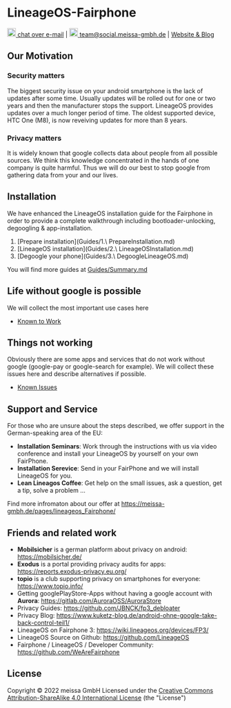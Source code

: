 # LineageOS-Fairphone

[<img src="https://domaindrivenarchitecture.org/img/delta-chat.svg" width=20 alt="DeltaChat"> chat over e-mail](mailto:buero@meissa-gmbh.de?subject=community-chat) | [<img src="https://meissa-gmbh.de/img/community/Mastodon_Logotype.svg" width=20 alt="team@social.meissa-gmbh.de"> team@social.meissa-gmbh.de](https://social.meissa-gmbh.de/@team) | [Website & Blog](https://domaindrivenarchitecture.org)

## Our Motivation
### Security matters

The biggest security issue on your android smartphone is the lack of updates after some time. 
Usually updates will be rolled out for one or two years and then the manufacturer stops the support. 
LineageOS provides updates over a much longer period of time. The oldest supported device, HTC One (M8), is now reveiving updates for more than 8 years.

### Privacy matters

It is widely known that google collects data about people from all possible sources. 
We think this knowledge concentrated in the hands of one company is quite harmful. 
Thus we will do our best to stop google from gathering data from your and our lives.

## Installation

We have enhanced the LineageOS installation guide for the Fairphone in order to provide a complete walkthrough including bootloader-unlocking, degoogling & app-installation.

1. [Prepare installation](Guides/1.\ PrepareInstallation.md)
2. [LineageOS installation](Guides/2.\ LineageOSInstallation.md)
3. [Degoogle your phone](Guides/3.\ DegoogleLineageOS.md)

You will find more guides at [Guides/Summary.md](Guides/Summary.md)

## Life without google is possible

We will collect the most important use cases here

* [Known to Work](KnownToWork/Summary.md)


## Things not working

Obviously there are some apps and services that do not work without google (google-pay or google-search for example). 
We will collect these issues here and describe alternatives if possible.

* [Known Issues](KnownIssues/Summary.md)


## Support and Service

For those who are unsure about the steps described, we offer support in the German-speaking area of the EU:
* **Installation Seminars**: Work through the instructions with us via video conference and install your LineageOS by yourself on your own FairPhone.
* **Installation Serevice**: Send in your FairPhone and we will install LineageOS for you.
* **Lean Lineagos Coffee**: Get help on the small issues, ask a question, get a tip, solve a problem ...

Find more infromaton about our offer at https://meissa-gmbh.de/pages/lineageos_Fairphone/


## Friends and related work

* **Mobilsicher** is a german platform about privacy on android: https://mobilsicher.de/
* **Exodus** is a portal providing privacy audits for apps: https://reports.exodus-privacy.eu.org/
* **topio** is a club supporting privacy on smartphones for everyone: https://www.topio.info/
* Getting googlePlayStore-Apps without having a google account with **Aurora**: https://gitlab.com/AuroraOSS/AuroraStore
* Privacy Guides: https://github.com/JBNCK/fp3_debloater
* Privacy Blog: https://www.kuketz-blog.de/android-ohne-google-take-back-control-teil1/
* LineageOS on Fairphone 3: https://wiki.lineageos.org/devices/FP3/
* LineageOS Source on Github: https://github.com/LineageOS
* Fairphone / LineageOS / Developer Community: https://github.com/WeAreFairphone

## License

Copyright © 2022 meissa GmbH
Licensed under the [Creative Commons Attribution-ShareAlike 4.0 International License](LICENSE) (the "License")
